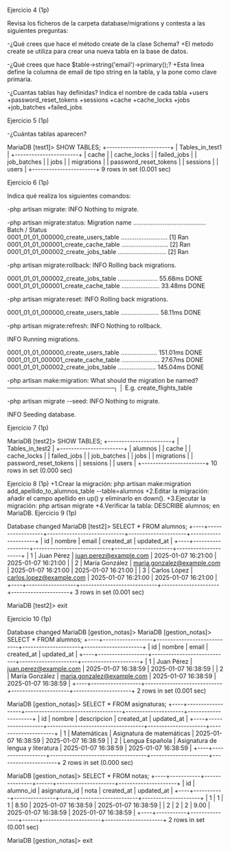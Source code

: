 Ejercicio 4 (1p)

Revisa los ficheros de la carpeta database/migrations y contesta a las siguientes preguntas:

-¿Qué crees que hace el método create de la clase Schema?
  +El metodo create se utiliza para crear una nueva tabla en la base de datos.

-¿Qué crees que hace $table->string('email')->primary();?
  +Esta linea define la columna de email de tipo string en la tabla, y la pone como clave primaria.
  
-¿Cuantas tablas hay definidas? Indica el nombre de cada tabla
  +users
  +password_reset_tokens
  +sessions
  +cache
  +cache_locks
  +jobs
  +job_batches
  +failed_jobs

Ejercicio 5 (1p)

-¿Cuántas tablas aparecen?

MariaDB [test1]> SHOW TABLES;
+-----------------------+
| Tables_in_test1       |
+-----------------------+
| cache                 |
| cache_locks           |
| failed_jobs           |
| job_batches           |
| jobs                  |
| migrations            |
| password_reset_tokens |
| sessions              |
| users                 |
+-----------------------+
9 rows in set (0.001 sec)


Ejercicio 6 (1p)

Indica qué realiza los siguientes comandos:

-php artisan migrate:  INFO  Nothing to migrate.

-php artisan migrate:status: Migration name .......................................... Batch / Status  
  0001_01_01_000000_create_users_table ........................... [1] Ran  
  0001_01_01_000001_create_cache_table ........................... [2] Ran  
  0001_01_01_000002_create_jobs_table ............................ [2] Ran 

-php artisan migrate:rollback:    INFO  Rolling back migrations.  

  0001_01_01_000002_create_jobs_table ....................... 55.68ms DONE
  0001_01_01_000001_create_cache_table ...................... 33.48ms DONE

-php artisan migrate:reset: INFO  Rolling back migrations.  

  0001_01_01_000000_create_users_table ...................... 58.11ms DONE

-php artisan migrate:refresh: INFO  Nothing to rollback.  

   INFO  Running migrations.  

  0001_01_01_000000_create_users_table ..................... 151.01ms DONE
  0001_01_01_000001_create_cache_table ...................... 27.67ms DONE
  0001_01_01_000002_create_jobs_table ...................... 145.04ms DONE

-php artisan make:migration: What should the migration be named? ─────────────────────────┐
 │ E.g. create_flights_table  

-php artisan migrate --seed: INFO  Nothing to migrate.  

   INFO  Seeding database. 

Ejercicio 7 (1p)

MariaDB [test2]> SHOW TABLES;
+-----------------------+
| Tables_in_test2       |
+-----------------------+
| alumnos               |
| cache                 |
| cache_locks           |
| failed_jobs           |
| job_batches           |
| jobs                  |
| migrations            |
| password_reset_tokens |
| sessions              |
| users                 |
+-----------------------+
10 rows in set (0.000 sec)

Ejercicio 8 (1p)
  +1.Crear la migración: php artisan make:migration add_apellido_to_alumnos_table --table=alumnos
  +2.Editar la migración: añadir el campo apellido en up() y eliminarlo en down().
  +3.Ejecutar la migración: php artisan migrate
  +4.Verificar la tabla: DESCRIBE alumnos; en MariaDB.
Ejercicio 9 (1p)

Database changed
MariaDB [test2]> SELECT * FROM alumnos;
+----+------------------+----------------------------+---------------------+---------------------+
| id | nombre           | email                      | created_at          | updated_at          |
+----+------------------+----------------------------+---------------------+---------------------+
|  1 | Juan Pérez       | juan.perez@example.com     | 2025-01-07 16:21:00 | 2025-01-07 16:21:00 |
|  2 | María González   | maria.gonzalez@example.com | 2025-01-07 16:21:00 | 2025-01-07 16:21:00 |
|  3 | Carlos López     | carlos.lopez@example.com   | 2025-01-07 16:21:00 | 2025-01-07 16:21:00 |
+----+------------------+----------------------------+---------------------+---------------------+
3 rows in set (0.001 sec)

MariaDB [test2]> exit


Ejercicio 10 (1p)

Database changed
MariaDB [gestion_notas]> 
MariaDB [gestion_notas]> SELECT * FROM alumnos;
+----+------------------+----------------------------+---------------------+---------------------+
| id | nombre           | email                      | created_at          | updated_at          |
+----+------------------+----------------------------+---------------------+---------------------+
|  1 | Juan Pérez       | juan.perez@example.com     | 2025-01-07 16:38:59 | 2025-01-07 16:38:59 |
|  2 | María González   | maria.gonzalez@example.com | 2025-01-07 16:38:59 | 2025-01-07 16:38:59 |
+----+------------------+----------------------------+---------------------+---------------------+
2 rows in set (0.001 sec)

MariaDB [gestion_notas]> SELECT * FROM asignaturas;
+----+------------------+-----------------------------------+---------------------+---------------------+
| id | nombre           | descripcion                       | created_at          | updated_at          |
+----+------------------+-----------------------------------+---------------------+---------------------+
|  1 | Matemáticas      | Asignatura de matemáticas         | 2025-01-07 16:38:59 | 2025-01-07 16:38:59 |
|  2 | Lengua Española  | Asignatura de lengua y literatura | 2025-01-07 16:38:59 | 2025-01-07 16:38:59 |
+----+------------------+-----------------------------------+---------------------+---------------------+
2 rows in set (0.000 sec)

MariaDB [gestion_notas]> SELECT * FROM notas;
+----+-----------+---------------+------+---------------------+---------------------+
| id | alumno_id | asignatura_id | nota | created_at          | updated_at          |
+----+-----------+---------------+------+---------------------+---------------------+
|  1 |         1 |             1 | 8.50 | 2025-01-07 16:38:59 | 2025-01-07 16:38:59 |
|  2 |         2 |             2 | 9.00 | 2025-01-07 16:38:59 | 2025-01-07 16:38:59 |
+----+-----------+---------------+------+---------------------+---------------------+
2 rows in set (0.001 sec)

MariaDB [gestion_notas]> exit

